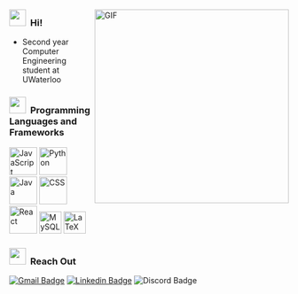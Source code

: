 <div>
  <img align="right" alt="GIF" width="350px" src="https://im4.ezgif.com/tmp/ezgif-4-27c352147d2d.gif"/>
  
  ### <img src="https://github.com/JunZheng-dev/JunZheng-dev/blob/master/res/gifs/peepoHey.gif" width="30px"> &nbsp;Hi!
  - Second year Computer Engineering student at UWaterloo
</div>

### <img src="https://github.com/JunZheng-dev/JunZheng-dev/blob/master/res/gifs/peepoChat.gif" width="30px"> &nbsp;Programming Languages and Frameworks

<div align="left">
  <img title="JavaScript" alt="JavaScript" src="https://www.logolynx.com/images/logolynx/cd/cd4ad61c3ca4f67366c71b2eaa47a55c.jpeg" height="50px">
  <img title="Python" alt="Python" src="https://i.imgur.com/WMBWJrH.png" height="50px">
  <img title="Java" alt="Java" src="https://encrypted-tbn0.gstatic.com/images?q=tbn%3AANd9GcSnYhIwiRWDHMz8JFhdfJt013xMNs1p0jxoMw&usqp=CAU" height="50px">
  <img title="Swift" alt="CSS" src="https://developer.apple.com/swift/images/swift-og.png" height="50px">
  <img title="React" alt="React" src="https://media.cakeresume.com/image/upload/s--LpmwcP_8--/c_pad,fl_png8,h_900,w_1200/v1587319010/jaekk19xfonn2vjkyypz.png" height="50px">
  <img title="MySQL" alt="MySQL" src="https://github.com/JunZheng-dev/JunZheng-dev/blob/master/res/icons/MySQL.png" height="40px">
  <img title="LaTeX" alt="LaTeX" src="https://github.com/JunZheng-dev/JunZheng-dev/blob/master/res/icons/LaTeX.png" height="40px">
</div>

### <img src="https://github.com/JunZheng-dev/JunZheng-dev/blob/master/res/gifs/PeepoJuice.gif" width="30px"> &nbsp;Reach Out

[![Gmail Badge](https://img.shields.io/badge/-Jun.Zheng@UWaterloo.ca-c14438?logo=Gmail&logoColor=white)](mailto:Jun.Zheng@UWaterloo.ca)
[![Linkedin Badge](https://img.shields.io/badge/-Jun_Zheng-blue?logo=Linkedin&logoColor=white)](https://www.linkedin.com/in/jun-zheng-1666341a9/) 
![Discord Badge](https://img.shields.io/badge/-Akiba%231001-lightgrey?logo=Discord&logoColor=white)
